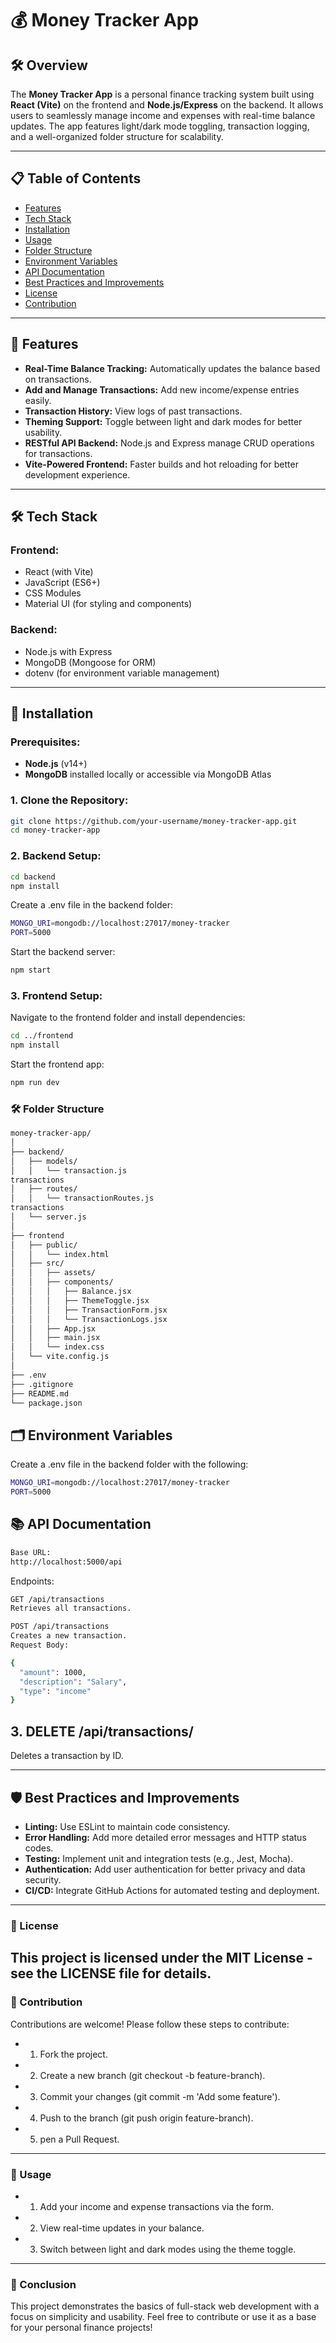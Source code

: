 # 💰 Money Tracker App

## 🛠️ Overview  
The **Money Tracker App** is a personal finance tracking system built using **React (Vite)** on the frontend and **Node.js/Express** on the backend. It allows users to seamlessly manage income and expenses with real-time balance updates. The app features light/dark mode toggling, transaction logging, and a well-organized folder structure for scalability.

---

## 📋 Table of Contents

- [Features](#features)  
- [Tech Stack](#tech-stack)  
- [Installation](#installation)  
- [Usage](#usage)  
- [Folder Structure](#folder-structure)  
- [Environment Variables](#environment-variables)  
- [API Documentation](#api-documentation)  
- [Best Practices and Improvements](#best-practices-and-improvements)  
- [License](#license)  
- [Contribution](#contribution)

---

## 🌟 Features

- **Real-Time Balance Tracking:** Automatically updates the balance based on transactions.
- **Add and Manage Transactions:** Add new income/expense entries easily.
- **Transaction History:** View logs of past transactions.
- **Theming Support:** Toggle between light and dark modes for better usability.
- **RESTful API Backend:** Node.js and Express manage CRUD operations for transactions.
- **Vite-Powered Frontend:** Faster builds and hot reloading for better development experience.

---

## 🛠️ Tech Stack

### **Frontend:**
- React (with Vite)
- JavaScript (ES6+)
- CSS Modules
- Material UI (for styling and components)

### **Backend:**
- Node.js with Express
- MongoDB (Mongoose for ORM)
- dotenv (for environment variable management)

---

## 🚀 Installation

### Prerequisites:
- **Node.js** (v14+)
- **MongoDB** installed locally or accessible via MongoDB Atlas

### 1. Clone the Repository:
```bash
git clone https://github.com/your-username/money-tracker-app.git
cd money-tracker-app
```
### 2. Backend Setup:
```bash
cd backend
npm install
```
Create a .env file in the backend folder:
```bash
MONGO_URI=mongodb://localhost:27017/money-tracker
PORT=5000
```
Start the backend server:
```bash
npm start
```
### 3. Frontend Setup:
Navigate to the frontend folder and install dependencies:

```bash
cd ../frontend
npm install
```

Start the frontend app:
```bash
npm run dev
```

### 🛠️ Folder Structure
```bash
money-tracker-app/
│
├── backend/
│   ├── models/
│   │   └── transaction.js        
transactions
│   ├── routes/
│   │   └── transactionRoutes.js  
transactions
│   └── server.js                 
│
├── frontend
│   ├── public/
│   │   └── index.html            
│   ├── src/
│   │   ├── assets/               
│   │   ├── components/
│   │   │   ├── Balance.jsx       
│   │   │   ├── ThemeToggle.jsx   
│   │   │   ├── TransactionForm.jsx  
│   │   │   └── TransactionLogs.jsx  
│   │   ├── App.jsx               
│   │   ├── main.jsx              
│   │   └── index.css             
│   └── vite.config.js            
│
├── .env                          
├── .gitignore                    
├── README.md                     
└── package.json                  
```

## 🗂️ Environment Variables
Create a .env file in the backend folder with the following:

```bash
MONGO_URI=mongodb://localhost:27017/money-tracker
PORT=5000
```

## 📚 API Documentation
```bash
Base URL:
http://localhost:5000/api
```

Endpoints:
```bash
GET /api/transactions
Retrieves all transactions.

POST /api/transactions
Creates a new transaction.
Request Body:
```
```bash
{
  "amount": 1000,
  "description": "Salary",
  "type": "income"
}
```

## 3. DELETE /api/transactions/

Deletes a transaction by ID.

---

## 🛡️ Best Practices and Improvements
- **Linting:** Use ESLint to maintain code consistency.
- **Error Handling:** Add more detailed error messages and HTTP status codes.
- **Testing:** Implement unit and integration tests (e.g., Jest, Mocha).
- **Authentication:** Add user authentication for better privacy and data security.
- **CI/CD:** Integrate GitHub Actions for automated testing and deployment.

--- 

### 📄 License
This project is licensed under the MIT License - see the LICENSE file for details.
---
### 🤝 Contribution
Contributions are welcome! Please follow these steps to contribute:

- 1. Fork the project.
- 2. Create a new branch (git checkout -b feature-branch).
- 3. Commit your changes (git commit -m 'Add some feature').
- 4. Push to the branch (git push origin feature-branch).
- 5. pen a Pull Request.

---

### 🎯 Usage
- 1. Add your income and expense transactions via the form.
- 2. View real-time updates in your balance.
- 3. Switch between light and dark modes using the theme toggle.

---

### 🎉 Conclusion
This project demonstrates the basics of full-stack web development with a focus on simplicity and usability. Feel free to contribute or use it as a base for your personal finance projects!